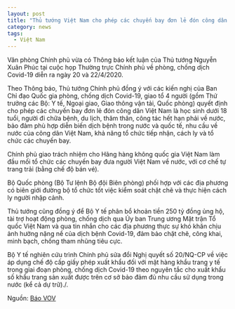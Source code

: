 ```yaml
---
layout: post
title: "Thủ tướng Việt Nam cho phép các chuyến bay đơn lẻ đón công dân về nước"
category: news
tags: 
  - Việt Nam
---
```

Văn phòng Chính phủ vừa có Thông báo kết luận của Thủ tướng Nguyễn Xuân Phúc tại cuộc họp Thường trực Chính phủ về phòng, chống dịch Covid-19 diễn ra ngày 20 và 22/4/2020.

Theo Thông báo, Thủ tướng Chính phủ đồng ý với các kiến nghị của Ban Chỉ đạo Quốc gia phòng, chống dịch Covid-19, giao tổ 4 người (gồm Thứ trưởng các Bộ: Y tế, Ngoại giao, Giao thông vận tải, Quốc phòng) quyết định cho phép các chuyến bay đơn lẻ đón công dân Việt Nam là học sinh dưới 18 tuổi, người đi chữa bệnh, du lịch, thăm thân, công tác hết hạn phải về nước, bảo đảm phù hợp diễn biến dịch bệnh trong nước và quốc tế, nhu cầu về nước của công dân Việt Nam, khả năng tổ chức tiếp nhận, cách ly và tổ chức các chuyến bay.

Chính phủ giao trách nhiệm cho Hãng hàng không quốc gia Việt Nam làm đầu mối tổ chức các chuyến bay đưa người Việt Nam về nước, với cơ chế tự trang trải (bằng chế độ bán vé).

Bộ Quốc phòng (Bộ Tư lệnh Bộ đội Biên phòng) phối hợp với các địa phương có biên giới đường bộ tổ chức tốt việc kiểm soát chặt chẽ và thực hiện cách ly người nhập cảnh.

Thủ tướng cũng đồng ý để Bộ Y tế phân bổ khoản tiền 250 tỷ đồng ủng hộ, tài trợ hoạt động phòng, chống dịch qua Ủy ban Trung ương Mặt trận Tổ quốc Việt Nam và qua tin nhắn cho các địa phương thực sự khó khăn chịu ảnh hưởng nặng nề của dịch bệnh Covid-19, đảm bảo chặt chẽ, công khai, minh bạch, chống tham nhũng tiêu cực.

Bộ Y tế nghiên cứu trình Chính phủ sửa đổi Nghị quyết số 20/NQ-CP về việc áp dụng chế độ cấp giấy phép xuất khẩu đối với mặt hàng khẩu trang y tế trong giai đoạn phòng, chống dịch Covid-19 theo nguyên tắc cho xuất khẩu số khẩu trang sản xuất được trên cơ sở bảo đảm đủ nhu cầu sử dụng trong nước (kể cả dự trữ)./.

Nguồn: [Báo VOV](https://vov.vn/tin-24h/cho-phep-cac-chuyen-bay-don-le-don-cong-dan-viet-nam-ve-nuoc-1041186.vov)